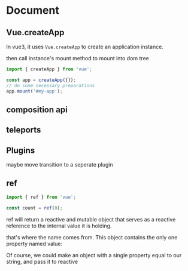 # Document

## Vue.createApp

In vue3, it uses `Vue.createApp` to create an application instance.

then call instance's mount method to mount into dom tree

```js
import { createApp } from 'vue';

const app = createApp({});
// do some necessary preparations
app.mount('#my-app');
```

## composition api

## teleports

## Plugins

maybe move transition to a seperate plugin

## ref

```js
import { ref } from 'vue';

const count = ref(0);
```

ref will return a reactive and mutable object that serves as a reactive reference to the internal value it is holding.

that's where the name comes from. This object contains the only one property named value:

Of course, we could make an object with a single property equal to our string, and pass it to reactive
